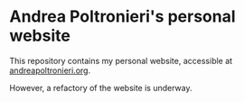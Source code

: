 
# Andrea Poltronieri's personal website

This repository contains my personal website, accessible at [andreapoltronieri.org](https://andreapoltronieri.org).

However, a refactory of the website is underway.
